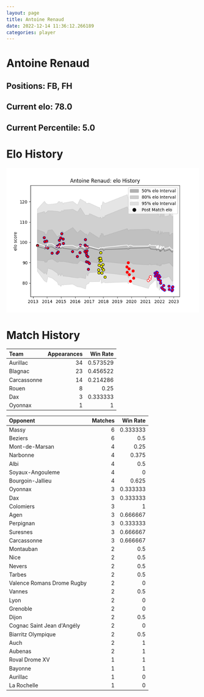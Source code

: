 ```yaml
---  
layout: page  
title: Antoine Renaud  
date: 2022-12-14 11:36:12.266189  
categories: player  
---
```

# Antoine Renaud

## Positions: FB, FH

## Current elo: 78.0

## Current Percentile: 5.0

# Elo History


![elo history](history_AntoineRenaud.png)
# Match History


| Team        |   Appearances |   Win Rate |
|:------------|--------------:|-----------:|
| Aurillac    |            34 |   0.573529 |
| Blagnac     |            23 |   0.456522 |
| Carcassonne |            14 |   0.214286 |
| Rouen       |             8 |   0.25     |
| Dax         |             3 |   0.333333 |
| Oyonnax     |             1 |   1        |

| Opponent                   |   Matches |   Win Rate |
|:---------------------------|----------:|-----------:|
| Massy                      |         6 |   0.333333 |
| Beziers                    |         6 |   0.5      |
| Mont-de-Marsan             |         4 |   0.25     |
| Narbonne                   |         4 |   0.375    |
| Albi                       |         4 |   0.5      |
| Soyaux-Angouleme           |         4 |   0        |
| Bourgoin-Jallieu           |         4 |   0.625    |
| Oyonnax                    |         3 |   0.333333 |
| Dax                        |         3 |   0.333333 |
| Colomiers                  |         3 |   1        |
| Agen                       |         3 |   0.666667 |
| Perpignan                  |         3 |   0.333333 |
| Suresnes                   |         3 |   0.666667 |
| Carcassonne                |         3 |   0.666667 |
| Montauban                  |         2 |   0.5      |
| Nice                       |         2 |   0.5      |
| Nevers                     |         2 |   0.5      |
| Tarbes                     |         2 |   0.5      |
| Valence Romans Drome Rugby |         2 |   0        |
| Vannes                     |         2 |   0.5      |
| Lyon                       |         2 |   0        |
| Grenoble                   |         2 |   0        |
| Dijon                      |         2 |   0.5      |
| Cognac Saint Jean d'Angély |         2 |   0        |
| Biarritz Olympique         |         2 |   0.5      |
| Auch                       |         2 |   1        |
| Aubenas                    |         2 |   1        |
| Roval Drome XV             |         1 |   1        |
| Bayonne                    |         1 |   1        |
| Aurillac                   |         1 |   0        |
| La Rochelle                |         1 |   0        |